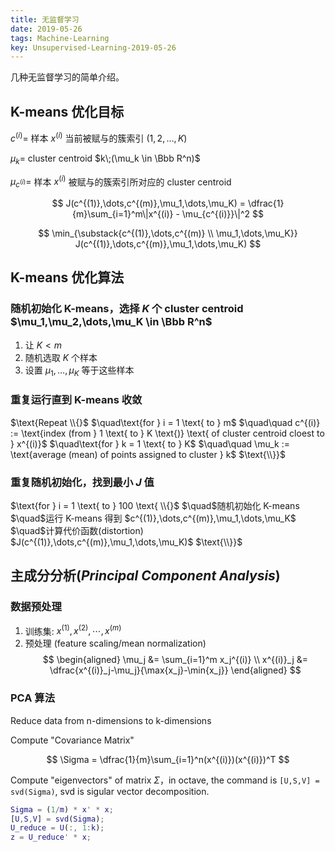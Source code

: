 ```yaml
---
title: 无监督学习
date: 2019-05-26
tags: Machine-Learning
key: Unsupervised-Learning-2019-05-26
---
```


几种无监督学习的简单介绍。

<!--more-->

## K-means 优化目标

$c^{(i)} =$ 样本 $x^{(i)}$ 当前被赋与的簇索引 $(1,2,\dots,K)$

$\mu_k=$ cluster centroid $k\;(\mu_k \in \Bbb R^n)$

$\mu_{c^{(i)}}=$ 样本 $x^{(i)}$ 被赋与的簇索引所对应的 cluster centroid

$$
J(c^{(1)},\dots,c^{(m)},\mu_1,\dots,\mu_K) = \dfrac{1}{m}\sum_{i=1}^m\|x^{(i)} - \mu_{c^{(i)}}\|^2
$$

$$
\min_{\substack{c^{(1)},\dots,c^{(m)} \\
\mu_1,\dots,\mu_K}} J(c^{(1)},\dots,c^{(m)},\mu_1,\dots,\mu_K)
$$

## K-means 优化算法

### 随机初始化 K-means，选择 $K$ 个 cluster centroid $\mu_1,\mu_2,\dots,\mu_K \in \Bbb R^n$

1. 让 $K \lt m$
2. 随机选取 $K$ 个样本
3. 设置 $\mu_1,\dots,\mu_K$ 等于这些样本

### 重复运行直到 K-means 收敛

$\text{Repeat \\{}$  
$\quad\text{for } i = 1 \text{ to } m$  
$\quad\quad c^{(i)} := \text{index (from } 1 \text{ to } K \text{)} \text{ of cluster centroid cloest to } x^{(i)}$  
$\quad\text{for } k = 1 \text{ to } K$  
$\quad\quad \mu_k := \text{average (mean) of points assigned to cluster } k$  
$\text{\\}}$

### 重复随机初始化，找到最小 $J$ 值

$\text{for } i = 1 \text{ to } 100 \text{ \\{}$  
$\quad$随机初始化 K-means  
$\quad$运行 K-means 得到 $c^{(1)},\dots,c^{(m)},\mu_1,\dots,\mu_K$  
$\quad$计算代价函数(distortion) $J(c^{(1)},\dots,c^{(m)},\mu_1,\dots,\mu_K)$  
$\text{\\}}$

## 主成分分析(_Principal Component Analysis_)

### 数据预处理

1. 训练集: $x^{(1)},x^{(2)},\cdots,x^{(m)}$
2. 预处理 (feature scaling/mean normalization)
   $$
   \begin{aligned}
       \mu_j &= \sum_{i=1}^m x_j^{(i)} \\
       x^{(i)}_j &= \dfrac{x^{(i)}_j-\mu_j}{\max{x_j}-\min{x_j}}
   \end{aligned}
   $$

### PCA 算法

Reduce data from n-dimensions to k-dimensions

Compute "Covariance Matrix"

$$
\Sigma = \dfrac{1}{m}\sum_{i=1}^n(x^{(i)})(x^{(i)})^T
$$

Compute "eigenvectors" of matrix $\Sigma$，in octave, the command is `[U,S,V] = svd(Sigma)`, svd is sigular vector decomposition.

```matlab
Sigma = (1/m) * x' * x;
[U,S,V] = svd(Sigma);
U_reduce = U(:, 1:k);
z = U_reduce' * x;
```